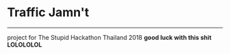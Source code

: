# Traffic Jamn't
-------
project for The Stupid Hackathon Thailand 2018
**good luck with this shit LOLOLOLOL**
